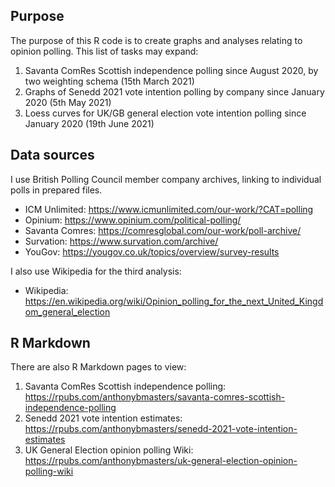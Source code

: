 ## Purpose
The purpose of this R code is to create graphs and analyses relating to opinion polling.
This list of tasks may expand:
1. Savanta ComRes Scottish independence polling since August 2020, by two weighting schema (15th March 2021)
2. Graphs of Senedd 2021 vote intention polling by company since January 2020 (5th May 2021)
3. Loess curves for UK/GB general election vote intention polling since January 2020 (19th June 2021)


## Data sources
I use British Polling Council member company archives, linking to individual polls in prepared files.
- ICM Unlimited: https://www.icmunlimited.com/our-work/?CAT=polling
- Opinium: https://www.opinium.com/political-polling/
- Savanta Comres: https://comresglobal.com/our-work/poll-archive/
- Survation: https://www.survation.com/archive/
- YouGov: https://yougov.co.uk/topics/overview/survey-results

I also use Wikipedia for the third analysis:
- Wikipedia: https://en.wikipedia.org/wiki/Opinion_polling_for_the_next_United_Kingdom_general_election

## R Markdown
There are also R Markdown pages to view:
1. Savanta ComRes Scottish independence polling: https://rpubs.com/anthonybmasters/savanta-comres-scottish-independence-polling
2. Senedd 2021 vote intention estimates: https://rpubs.com/anthonybmasters/senedd-2021-vote-intention-estimates
3. UK General Election opinion polling Wiki: https://rpubs.com/anthonybmasters/uk-general-election-opinion-polling-wiki

